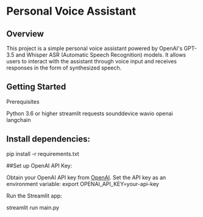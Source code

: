 # Personal Voice Assistant

## Overview
This project is a simple personal voice assistant powered by OpenAI's GPT-3.5 and Whisper ASR (Automatic Speech Recognition) models. It allows users to interact with the assistant through voice input and receives responses in the form of synthesized speech.

## Getting Started

Prerequisites

Python 3.6 or higher
streamlit
requests
sounddevice
wavio
openai
langchain

## Install dependencies:

pip install -r requirements.txt

##Set up OpenAI API Key:

Obtain your OpenAI API key from [OpenAI](https://beta.openai.com/signup/). Set the API key as an environment variable:
export OPENAI_API_KEY=your-api-key

Run the Streamlit app:

streamlit run main.py
